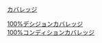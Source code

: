 [カバレッジ](カバレッジ.md)  

[100%デシジョンカバレッジ](100percentデシジョンカバレッジ.md)  
[100%コンディションカバレッジ](100percentコンディションカバレッジ.md)  
